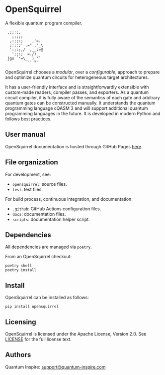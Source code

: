 # OpenSquirrel

A flexible quantum program compiler.

```
 ,;;:;,
   ;;;;;
  ,:;;:;    ,'=.
  ;:;:;' .=" ,'_\
  ':;:;,/  ,__:=@
   ';;:;  =./)_
 jgs `"=\_  )_"`
          ``'"`
```

OpenSquirrel chooses a _modular_, over a _configurable_, approach to prepare and optimize quantum circuits for heterogeneous target architectures.

It has a user-friendly interface and is straightforwardly extensible with custom-made readers, compiler passes, and exporters.
As a quantum circuit compiler, it is fully aware of the semantics of each gate and arbitrary quantum gates can be constructed manually.
It understands the quantum programming language cQASM 3 and will support additional quantum programming languages in the future.
It is developed in modern Python and follows best practices.

## User manual

OpenSquirrel documentation is hosted through GitHub Pages [here](https://QuTech-Delft.github.io/OpenSquirrel/).

## File organization

For development, see:

- `opensquirrel`: source files.
- `test`: test files.

For build process, continuous integration, and documentation:

- `.github`: GitHub Actions configuration files.
- `docs`: documentation files.
- `scripts`: documentation helper script.

## Dependencies

All dependencies are managed via `poetry`.

From an OpenSquirrel checkout:

```shell
poetry shell
poetry install
```

## Install

OpenSquirrel can be installed as follows:

```shell
pip install opensquirrel
```

## Licensing

OpenSquirrel is licensed under the Apache License, Version 2.0. See
[LICENSE](https://github.com/QuTech-Delft/OpenSquirrel/blob/master/LICENSE.md) for the full
license text.

## Authors

Quantum Inspire: [support@quantum-inspire.com](mailto:"support@quantum-inspire.com")
